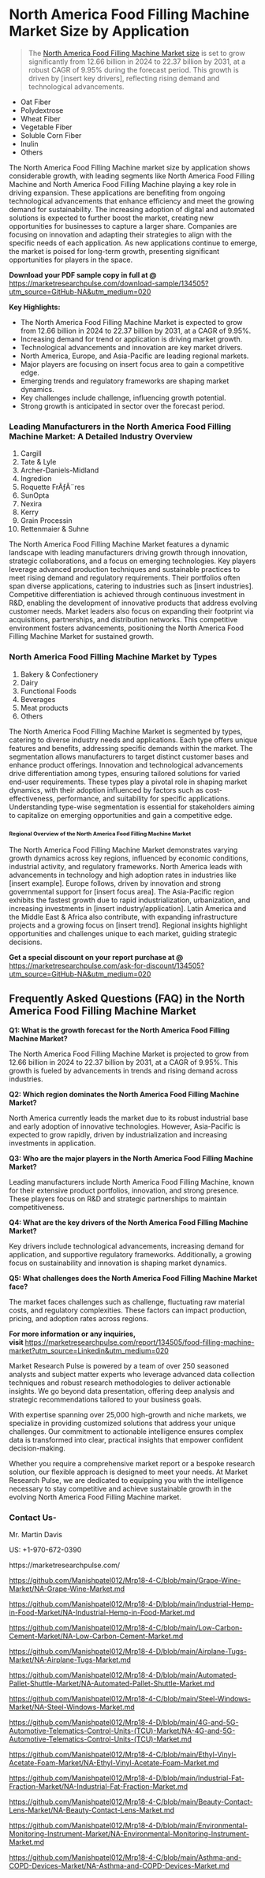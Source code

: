 <h1>North America Food Filling Machine Market&nbsp;Size by Application</h1><blockquote><p>The <a href="https://marketresearchpulse.com/download-sample/134505?utm_source=GitHub-NA&amp;utm_medium=020">North America Food Filling Machine Market size</a> is set to grow significantly from 12.66 billion in 2024 to 22.37 billion by 2031, at a robust CAGR of 9.95% during the forecast period. This growth is driven by [insert key drivers], reflecting rising demand and technological advancements.</p></blockquote><ul><li>Oat Fiber<li> Polydextrose<li> Wheat Fiber<li> Vegetable Fiber<li> Soluble Corn Fiber<li> Inulin<li> Others</li></ul><p>The North America Food Filling Machine market size by application shows considerable growth, with leading segments like North America Food Filling Machine and North America Food Filling Machine playing a key role in driving expansion. These applications are benefiting from ongoing technological advancements that enhance efficiency and meet the growing demand for sustainability. The increasing adoption of digital and automated solutions is expected to further boost the market, creating new opportunities for businesses to capture a larger share. Companies are focusing on innovation and adapting their strategies to align with the specific needs of each application. As new applications continue to emerge, the market is poised for long-term growth, presenting significant opportunities for players in the space.</p><p><strong>Download your PDF sample copy in full at @ </strong><a href="https://marketresearchpulse.com/download-sample/134505?utm_source=GitHub-NA&amp;utm_medium=020">https://marketresearchpulse.com/download-sample/134505?utm_source=GitHub-NA&amp;utm_medium=020</a></p><p><strong>Key Highlights: </strong></p><ul><li>The North America Food Filling Machine Market is expected to grow from 12.66 billion in 2024 to 22.37 billion by 2031, at a CAGR of 9.95%.</li><li>Increasing demand for trend or application is driving market growth.</li><li>Technological advancements and innovation are key market drivers.</li><li>North America, Europe, and Asia-Pacific are leading regional markets.</li><li>Major players are focusing on insert focus area to gain a competitive edge.</li><li>Emerging trends and regulatory frameworks are shaping market dynamics.</li><li>Key challenges include challenge, influencing growth potential.</li><li>Strong growth is anticipated in sector over the forecast period.</li></ul><h3>Leading Manufacturers in the North America Food Filling Machine Market: A Detailed Industry Overview</h3><ol><li>Cargill</li><li>Tate & Lyle</li><li>Archer-Daniels-Midland</li><li>Ingredion</li><li>Roquette FrÃƒÂ¨res</li><li>SunOpta</li><li>Nexira</li><li>Kerry</li><li>Grain Processin</li><li>Rettenmaier & Suhne</li></ol><div class="flex max-w-full flex-col flex-grow"><div class="min-h-8 text-message flex w-full flex-col items-end gap-2 whitespace-normal break-words [.text-message+&amp;]:mt-5" dir="auto" data-message-author-role="assistant" data-message-id="fd8432e4-4910-450d-b182-61b7bfb0a01f" data-message-model-slug="gpt-4o"><div class="flex w-full flex-col gap-1 empty:hidden first:pt-[3px]"><div class="markdown prose w-full break-words dark:prose-invert light"><p>The North America Food Filling Machine Market features a dynamic landscape with leading manufacturers driving growth through innovation, strategic collaborations, and a focus on emerging technologies. Key players leverage advanced production techniques and sustainable practices to meet rising demand and regulatory requirements. Their portfolios often span diverse applications, catering to industries such as [insert industries]. Competitive differentiation is achieved through continuous investment in R&amp;D, enabling the development of innovative products that address evolving customer needs. Market leaders also focus on expanding their footprint via acquisitions, partnerships, and distribution networks. This competitive environment fosters advancements, positioning the North America Food Filling Machine Market for sustained growth.</p></div></div></div></div><h3>North America Food Filling Machine Market by Types</h3><ol><li>Bakery & Confectionery<li> Dairy<li> Functional Foods<li> Beverages<li> Meat products<li> Others</li></ol><div class="flex max-w-full flex-col flex-grow"><div class="min-h-8 text-message flex w-full flex-col items-end gap-2 whitespace-normal break-words [.text-message+&amp;]:mt-5" dir="auto" data-message-author-role="assistant" data-message-id="084470be-0bb7-4664-bddf-5156b4f41249" data-message-model-slug="gpt-4o-mini"><div class="flex w-full flex-col gap-1 empty:hidden first:pt-[3px]"><div class="markdown prose w-full break-words dark:prose-invert light"><p>The North America Food Filling Machine Market is segmented by types, catering to diverse industry needs and applications. Each type offers unique features and benefits, addressing specific demands within the market. The segmentation allows manufacturers to target distinct customer bases and enhance product offerings. Innovation and technological advancements drive differentiation among types, ensuring tailored solutions for varied end-user requirements. These types play a pivotal role in shaping market dynamics, with their adoption influenced by factors such as cost-effectiveness, performance, and suitability for specific applications. Understanding type-wise segmentation is essential for stakeholders aiming to capitalize on emerging opportunities and gain a competitive edge.</p></div></div></div></div><h3><span style="font-size: 11px;">Regional Overview of the North America Food Filling Machine Market</span></h3><div class="flex max-w-full flex-col flex-grow"><div class="min-h-8 text-message flex w-full flex-col items-end gap-2 whitespace-normal break-words [.text-message+&amp;]:mt-5" dir="auto" data-message-author-role="assistant" data-message-id="e9038762-ce64-4e30-91c9-9bd413514231" data-message-model-slug="gpt-4o-mini"><div class="flex w-full flex-col gap-1 empty:hidden first:pt-[3px]"><div class="markdown prose w-full break-words dark:prose-invert light"><p>The North America Food Filling Machine Market demonstrates varying growth dynamics across key regions, influenced by economic conditions, industrial activity, and regulatory frameworks. North America leads with advancements in technology and high adoption rates in industries like [insert example]. Europe follows, driven by innovation and strong governmental support for [insert focus area]. The Asia-Pacific region exhibits the fastest growth due to rapid industrialization, urbanization, and increasing investments in [insert industry/application]. Latin America and the Middle East &amp; Africa also contribute, with expanding infrastructure projects and a growing focus on [insert trend]. Regional insights highlight opportunities and challenges unique to each market, guiding strategic decisions.</p></div></div></div></div><p><strong>Get a special discount on your report purchase at @ </strong><a href="https://marketresearchpulse.com/ask-for-discount/134505?utm_source=GitHub-NA&amp;utm_medium=020">https://marketresearchpulse.com/ask-for-discount/134505?utm_source=GitHub-NA&amp;utm_medium=020</a></p><h2>Frequently Asked Questions (FAQ) in the North America Food Filling Machine Market</h2><p><strong>Q1: What is the growth forecast for the North America Food Filling Machine Market?</strong></p><p>The North America Food Filling Machine Market is projected to grow from 12.66 billion in 2024 to 22.37 billion by 2031, at a CAGR of 9.95%. This growth is fueled by advancements in trends and rising demand across industries.</p><p><strong>Q2: Which region dominates the North America Food Filling Machine Market?</strong></p><p>North America currently leads the market due to its robust industrial base and early adoption of innovative technologies. However, Asia-Pacific is expected to grow rapidly, driven by industrialization and increasing investments in application.</p><p><strong>Q3: Who are the major players in the North America Food Filling Machine Market?</strong></p><p>Leading manufacturers include North America Food Filling Machine, known for their extensive product portfolios, innovation, and strong presence. These players focus on R&amp;D and strategic partnerships to maintain competitiveness.</p><p><strong>Q4: What are the key drivers of the North America Food Filling Machine Market?</strong></p><p>Key drivers include technological advancements, increasing demand for application, and supportive regulatory frameworks. Additionally, a growing focus on sustainability and innovation is shaping market dynamics.</p><p><strong>Q5: What challenges does the North America Food Filling Machine Market face?</strong></p><p>The market faces challenges such as challenge, fluctuating raw material costs, and regulatory complexities. These factors can impact production, pricing, and adoption rates across regions.</p><p><strong>For more information or any inquiries, visit&nbsp;</strong><a href="https://marketresearchpulse.com/report/134505/food-filling-machine-market?utm_source=Linkedin&utm_medium=020">https://marketresearchpulse.com/report/134505/food-filling-machine-market?utm_source=Linkedin&utm_medium=020</a></p><p>Market Research Pulse is powered by a team of over 250 seasoned analysts and subject matter experts who leverage advanced data collection techniques and robust research methodologies to deliver actionable insights. We go beyond data presentation, offering deep analysis and strategic recommendations tailored to your business goals.</p><p>With expertise spanning over 25,000 high-growth and niche markets, we specialize in providing customized solutions that address your unique challenges. Our commitment to actionable intelligence ensures complex data is transformed into clear, practical insights that empower confident decision-making.</p><p>Whether you require a comprehensive market report or a bespoke research solution, our flexible approach is designed to meet your needs. At Market Research Pulse, we are dedicated to equipping you with the intelligence necessary to stay competitive and achieve sustainable growth in the evolving North America Food Filling Machine market.</p><h3><strong>Contact Us-</strong></h3><p>Mr. Martin Davis</p><p>US: +1-970-672-0390</p><p>https://marketresearchpulse.com/</p><p><a href="https://github.com/Manishpatel012/Mrp18-4-C/blob/main/Grape-Wine-Market/NA-Grape-Wine-Market.md">https://github.com/Manishpatel012/Mrp18-4-C/blob/main/Grape-Wine-Market/NA-Grape-Wine-Market.md</a></p><p><a href="https://github.com/Manishpatel012/Mrp18-4-D/blob/main/Industrial-Hemp-in-Food-Market/NA-Industrial-Hemp-in-Food-Market.md">https://github.com/Manishpatel012/Mrp18-4-D/blob/main/Industrial-Hemp-in-Food-Market/NA-Industrial-Hemp-in-Food-Market.md</a></p><p><a href="https://github.com/Manishpatel012/Mrp18-4-C/blob/main/Low-Carbon-Cement-Market/NA-Low-Carbon-Cement-Market.md">https://github.com/Manishpatel012/Mrp18-4-C/blob/main/Low-Carbon-Cement-Market/NA-Low-Carbon-Cement-Market.md</a></p><p><a href="https://github.com/Manishpatel012/Mrp18-4-D/blob/main/Airplane-Tugs-Market/NA-Airplane-Tugs-Market.md">https://github.com/Manishpatel012/Mrp18-4-D/blob/main/Airplane-Tugs-Market/NA-Airplane-Tugs-Market.md</a></p><p><a href="https://github.com/Manishpatel012/Mrp18-4-D/blob/main/Automated-Pallet-Shuttle-Market/NA-Automated-Pallet-Shuttle-Market.md">https://github.com/Manishpatel012/Mrp18-4-D/blob/main/Automated-Pallet-Shuttle-Market/NA-Automated-Pallet-Shuttle-Market.md</a></p><p><a href="https://github.com/Manishpatel012/Mrp18-4-C/blob/main/Steel-Windows-Market/NA-Steel-Windows-Market.md">https://github.com/Manishpatel012/Mrp18-4-C/blob/main/Steel-Windows-Market/NA-Steel-Windows-Market.md</a></p><p><a href="https://github.com/Manishpatel012/Mrp18-4-D/blob/main/4G-and-5G-Automotive-Telematics-Control-Units-(TCU)-Market/NA-4G-and-5G-Automotive-Telematics-Control-Units-(TCU)-Market.md">https://github.com/Manishpatel012/Mrp18-4-D/blob/main/4G-and-5G-Automotive-Telematics-Control-Units-(TCU)-Market/NA-4G-and-5G-Automotive-Telematics-Control-Units-(TCU)-Market.md</a></p><p><a href="https://github.com/Manishpatel012/Mrp18-4-C/blob/main/Ethyl-Vinyl-Acetate-Foam-Market/NA-Ethyl-Vinyl-Acetate-Foam-Market.md">https://github.com/Manishpatel012/Mrp18-4-C/blob/main/Ethyl-Vinyl-Acetate-Foam-Market/NA-Ethyl-Vinyl-Acetate-Foam-Market.md</a></p><p><a href="https://github.com/Manishpatel012/Mrp18-4-D/blob/main/Industrial-Fat-Fraction-Market/NA-Industrial-Fat-Fraction-Market.md">https://github.com/Manishpatel012/Mrp18-4-D/blob/main/Industrial-Fat-Fraction-Market/NA-Industrial-Fat-Fraction-Market.md</a></p><p><a href="https://github.com/Manishpatel012/Mrp18-4-C/blob/main/Beauty-Contact-Lens-Market/NA-Beauty-Contact-Lens-Market.md">https://github.com/Manishpatel012/Mrp18-4-C/blob/main/Beauty-Contact-Lens-Market/NA-Beauty-Contact-Lens-Market.md</a></p><p><a href="https://github.com/Manishpatel012/Mrp18-4-D/blob/main/Environmental-Monitoring-Instrument-Market/NA-Environmental-Monitoring-Instrument-Market.md">https://github.com/Manishpatel012/Mrp18-4-D/blob/main/Environmental-Monitoring-Instrument-Market/NA-Environmental-Monitoring-Instrument-Market.md</a></p><p><a href="https://github.com/Manishpatel012/Mrp18-4-C/blob/main/Asthma-and-COPD-Devices-Market/NA-Asthma-and-COPD-Devices-Market.md">https://github.com/Manishpatel012/Mrp18-4-C/blob/main/Asthma-and-COPD-Devices-Market/NA-Asthma-and-COPD-Devices-Market.md</a></p>

